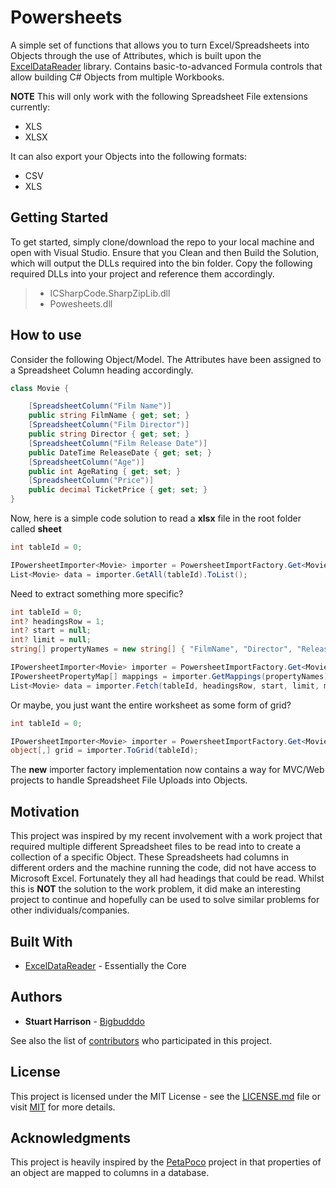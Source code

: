 # Powersheets
A simple set of functions that allows you to turn Excel/Spreadsheets into Objects through the use of Attributes, which is built upon the [ExcelDataReader](https://github.com/ExcelDataReader/ExcelDataReader) library. Contains basic-to-advanced Formula controls that allow building C# Objects from multiple Workbooks.

**NOTE**
This will only work with the following Spreadsheet File extensions currently:
* XLS
* XLSX

It can also export your Objects into the following formats:
* CSV
* XLS

## Getting Started
To get started, simply clone/download the repo to your local machine and open with Visual Studio. Ensure that you Clean and then Build the Solution, which will output the DLLs required into the bin folder. Copy the following required DLLs into your project and reference them accordingly.

> * ICSharpCode.SharpZipLib.dll
> * Powesheets.dll

## How to use
Consider the following Object/Model. The Attributes have been assigned to a Spreadsheet Column heading accordingly.
```c#
class Movie {

    [SpreadsheetColumn("Film Name")]
    public string FilmName { get; set; }
    [SpreadsheetColumn("Film Director")]
    public string Director { get; set; }
    [SpreadsheetColumn("Film Release Date")]
    public DateTime ReleaseDate { get; set; }
    [SpreadsheetColumn("Age")]
    public int AgeRating { get; set; }
    [SpreadsheetColumn("Price")]
    public decimal TicketPrice { get; set; }
}
```

Now, here is a simple code solution to read a **xlsx** file in the root folder called **sheet**
```c#
int tableId = 0;

IPowersheetImporter<Movie> importer = PowersheetImportFactory.Get<Movie>(@"sheet.xlsx");
List<Movie> data = importer.GetAll(tableId).ToList();
```

Need to extract something more specific?
```c#
int tableId = 0;
int? headingsRow = 1;
int? start = null;
int? limit = null;
string[] propertyNames = new string[] { "FilmName", "Director", "ReleaseDate", "AgeRating", "TicketPrice" };

IPowersheetImporter<Movie> importer = PowersheetImportFactory.Get<Movie>(@"sheet.xlsx");
IPowersheetPropertyMap[] mappings = importer.GetMappings(propertyNames).ToArray();
List<Movie> data = importer.Fetch(tableId, headingsRow, start, limit, mappings).ToList();
```

Or maybe, you just want the entire worksheet as some form of grid?
```c#
int tableId = 0;

IPowersheetImporter<Movie> importer = PowersheetImportFactory.Get<Movie>(@"sheet.xlsx");
object[,] grid = importer.ToGrid(tableId);
```

The **new** importer factory implementation now contains a way for MVC/Web projects to handle Spreadsheet File Uploads into Objects.

## Motivation
This project was inspired by my recent involvement with a work project that required multiple different Spreadsheet files to be read into to create a collection of a specific Object. These Spreadsheets had columns in different orders and the machine running the code, did not have access to Microsoft Excel. Fortunately they all had headings that could be read. Whilst this is **NOT** the solution to the work problem, it did make an interesting project to continue and hopefully can be used to solve similar problems for other individuals/companies.

## Built With
* [ExcelDataReader](https://github.com/ExcelDataReader/ExcelDataReader) - Essentially the Core

## Authors
* **Stuart Harrison** - [Bigbudddo](https://github.com/Bigbudddo)

See also the list of [contributors](https://github.com/Bigbudddo/Powersheets/graphs/contributors) who participated in this project.

## License
This project is licensed under the MIT License - see the [LICENSE.md](https://github.com/Bigbudddo/Powersheets/blob/master/LICENSE) file or visit [MIT](https://choosealicense.com/licenses/mit/) for more details.

## Acknowledgments
This project is heavily inspired by the [PetaPoco](https://github.com/CollaboratingPlatypus/PetaPoco) project in that properties of an object are mapped to columns in a database.
